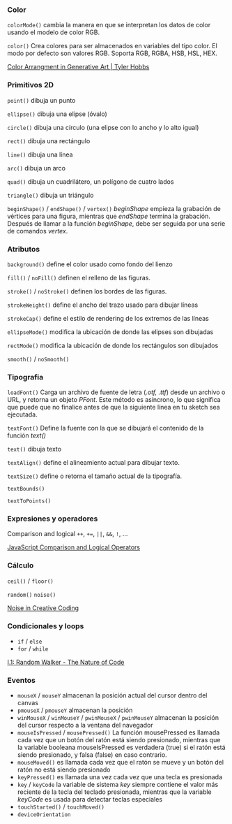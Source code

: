 ### Color

`colorMode()` cambia la manera en que se interpretan los datos de color usando el modelo de color RGB.

`color()` Crea colores para ser almacenados en variables del tipo color. El modo por defecto son valores RGB. Soporta RGB, RGBA, HSB, HSL, HEX.

[Color Arrangment in Generative Art | Tyler Hobbs](https://www.tylerxhobbs.com/words/color-arrangment-in-generative-art)

### Primitivos 2D

`point()` dibuja un punto

`ellipse()` dibuja una elipse (óvalo)

`circle()` dibuja una círculo (una elipse con lo ancho y lo alto igual)

 `rect()` dibuja una rectángulo

`line()` dibuja una línea

`arc()` dibuja un arco

`quad()` dibuja un cuadrilátero, un polígono de cuatro lados

`triangle()` dibuja un triángulo

`beginShape()` / `endShape()` / `vertex()` *beginShape* empieza la grabación de vértices para una figura, mientras que *endShape* termina la grabación. Después de llamar a la función *beginShape*, debe ser seguida por una serie de comandos *vertex*.

### Atributos

`background()` define el color usado como fondo del lienzo

`fill()` / `noFill()` definen el relleno de las figuras.

`stroke()` / `noStroke()` definen los bordes de las figuras.

`strokeWeight()` define el ancho del trazo usado para dibujar líneas

`strokeCap()` define el estilo de rendering de los extremos de las líneas

`ellipseMode()`  modifica la ubicación de donde las elipses son dibujadas

`rectMode()` modifica la ubicación de donde los rectángulos son dibujados

`smooth()` / `noSmooth()`

### Tipografia

`loadFont()` Carga un archivo de fuente de letra (*.otf, .ttf*) desde un archivo o URL, y retorna un objeto *PFont*. Este método es asíncrono, lo que significa que puede que no finalice antes de que la siguiente línea en tu sketch sea ejecutada.

`textFont()` Define la fuente con la que se dibujará el contenido de la función *text()*

`text()` dibuja texto

`textAlign()` define el alineamiento actual para dibujar texto. 

`textSize()` define o retorna el tamaño actual de la tipografía.

`textBounds()`

`textToPoints()` 

### Expresiones y operadores

Comparison and logical `++`, `+=`, `||`, `&&`, `!`, …

[JavaScript Comparison and Logical Operators](https://www.w3schools.com/js/js_comparisons.asp)

### Cálculo

`ceil()` / `floor()` 

`random()`  `noise()`

[Noise in Creative Coding](https://varun.ca/noise/)

### Condicionales y loops

- `if` / `else`
- `for` / `while`

[I.1: Random Walker - The Nature of Code](https://www.youtube.com/watch?v=rqecAdEGW6I)

### Eventos

- `mouseX` / `mouseY` almacenan la posición actual del cursor dentro del canvas
- `pmouseX` / `pmouseY` almacenan la posición
- `winMouseX` / `winMouseY` / `pwinMouseX` / `pwinMouseY` almacenan la posición del cursor respecto a la ventana del navegador
- `mouseIsPressed` / `mousePressed()` La función mousePressed es llamada cada vez que un botón del ratón está siendo presionado, mientras que la variable booleana mouseIsPressed es verdadera (true) si el ratón está siendo presionado, y falsa (false) en caso contrario.
- `mouseMoved()` es llamada cada vez que el ratón se mueve y un botón del ratón no está siendo presionado
- `keyPressed()` es llamada una vez cada vez que una tecla es presionada
- `key` / `keyCode` la variable de sistema *key* siempre contiene el valor más reciente de la tecla del teclado presionada, mientras que la variable *keyCode* es usada para detectar teclas especiales
- `touchStarted()` / `touchMoved()`
- `deviceOrientation`